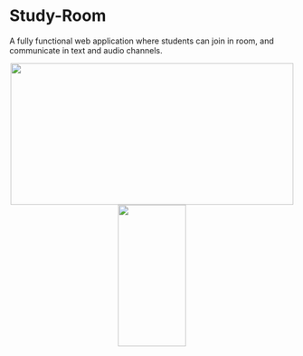 # Study-Room
A fully functional web application where students can join in room, and communicate in text and audio channels.  
<div align="center"> 
  <div>
    <img src="gifs/desktop-view.gif" width="500" height="250"/>
  </div> 
  <div> 
    <img src="gifs/desktop-view.gif" width="120" height="250"/>
  </div> 
</div>

